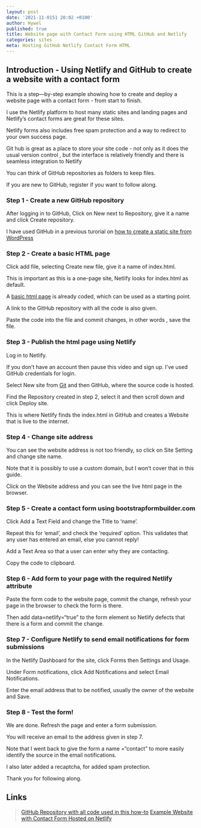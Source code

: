 ```yaml
---
layout: post
date: '2021-11-0151 20:02 +0100'
author: Hywel
published: true
title: Website page with Contact Form using HTML GitHub and Netlify
categories: sites
meta: Hosting GitHub Netlify Contact Form HTML
---
```


## Introduction - Using Netlify and GitHub to create a website with a contact form
This is a step—by-step example showing how to create and deploy a website page with a contact form - from start to finish.

I use the Netlify platform to host many  static sites and landing pages and Netlify’s contact forms are great for these sites.

Netlify forms also includes free spam protection and a way to redirect to your own success page.

Git hub is great as a place to store your site code - not only as it does the usual version control , but the interface is relatively friendly and there is seamless integration to Netlify 

You can think of GitHub repositories as folders to keep files. 

If you are new to GitHub, register if you want to follow along. 

### Step 1 - Create a new GitHub repository
After logging in to GitHub, Click on New next to Repository, give it a name and click Create repository.

I have used GitHub in a previous turorial on [how to create a static site from WordPress](https://www.hywel.me/static/site/wordpress/2016/07/17/fast-free-static-website-with-wordpress-and-github-pages.html)

### Step 2 - Create a basic HTML page
Click add file, selecting Create new file, give it a name of index.html. 

This is important as this is a one-page site, Netlify looks for index.html as default. 

A [basic html page](https://github.com/hyweljohnllewellyn/html-form-netflify-example/blob/main/index_without_form.html) is already coded, which can be used as a starting point. 

A link to the GitHub repository with all the code is also given.  

Paste the code into the file and commit changes, in other words , save the file. 

### Step 3 - Publish the html page using Netlify
Log in to Netlify. 

If you don’t have an account then pause this video and sign up. I've used GitHub credentials for login. 

Select New site from [Git](https://en.wikipedia.org/wiki/Git) and then GitHub, where the source code is hosted.

Find the Repository created in step 2, select it and then scroll down and click Deploy site.

This is where Netlify finds the index.html in GitHub and creates a Website that is live to the internet.

### Step 4 - Change site address
You can see the website address is not too friendly, so click on Site Setting and change site name. 

Note that it is possibly to use a custom domain, but I won’t cover that in this guide.

Click on the Website address and you can see the live html page in the browser.

### Step 5 - Create a contact form using bootstrapformbuilder.com
Click Add a Text Field and change the Title to ‘name’.

Repeat this for ‘email’, and check the ‘required’ option. This validates that any user has entered an email, else you cannot reply!

Add a Text Area so that a user can enter why they are contacting.

Copy the code to clipboard.

### Step 6 - Add form to your page with the required Netlify attribute
Paste the form code to the website page,  commit the change, refresh your page in the browser to check the form is there.

Then add data=netlify=“true” to the form element so Netlify defects that there is a form and commit the change. 

### Step 7 - Configure Netlify to send email notifications for form submissions 
In the Netlify Dashboard for the site, click Forms then Settings and Usage.

Under Form notifications, click Add Notifications and select Email Notifications.

Enter the email address that to be notified, usually the owner of the website and Save.

### Step 8 - Test the form!
We are done. Refresh the page and enter a form submission.

You will receive an email to the address given in step 7.

Note that I went back to give the form a name =“contact” to more easily identify the source in the email notifications.

I also later added a recaptcha, for added spam protection.

Thank you for following along.

## Links
> [GitHub Repository with all code used in this how-to](https://github.com/hyweljohnllewellyn/html-form-netflify-example)
> [Example Website with Contact Form Hosted on Netlify](https://html-form-example.netlify.app)